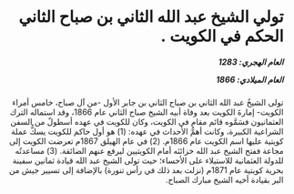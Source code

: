 <h1 dir="rtl">تولي الشيخ عبد الله الثاني بن صباح الثاني الحكم في الكويت .</h1>

<h5 dir="rtl">العام الهجري:  1283

العام الميلادي: 1866

</h5>

<p dir="rtl">تولى الشيخُ عبد الله الثاني بن صباح الثاني بن جابر الأول -من آل صباح، خامس أمراء الكويت- إمارةَ الكويت بعد وفاة أبيه الشيخ صباح الثاني عام 1866، وقد استماله الترك العثمانيون فسَمَّوه قائم مقام في الكويت، وكان للكويت في عهده أسطولٌ من السفن الشراعية الكبيرة، وكانت أهمُّ الأحداث في عهده: 
(1) هو أول حاكم للكويت يسكُّ عملة كويتية عليها اسم الكويت عام 1866م. 
(2) في عام الهيلق 1867م تعرضت الكويت إلى مجاعة ففتح الشيخ عبد الله خزائنَه أمام الكويتيين ليرفع عنهم الضائقة. 
(3) مساعدتُه للدولة العثمانية للاستيلاء على الأحساء؛ حيث تولى الشيخ عبد الله قيادة ثمانين سفينة بحرية كويتية عام 1871م (نزلت بعد ذلك في رأس تنورة) بالإضافة إلى تسيير جيش من البر بقيادة أخيه الشيخ مبارك الصباح.</p></br>
